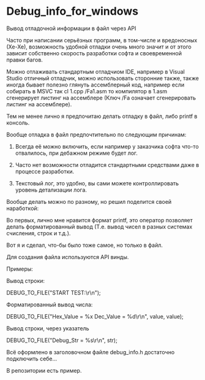 ﻿# Debug_info_for_windows
 Вывод отладочной информации в файл через API


Часто при написании серьёзных программ, в том-числе и вредоносных (Хе-Хе), возможность удобной отладки очень много значит  и от этого зависит собственно скорость разработки софта и своевременной правки багов.

Можно отлаживать стандартным отладчиом IDE, например в Visual Studio отличный отладчик, можно использовать сторонние также,  также иногда бывает полезно глянуть ассемблерный код, например если собирать в MSVC так cl 
1.cpp /Fa1.asm то компилятор в 1.asm сгенерирует листинг на ассемблере (Ключ /Fa означает сгенерировать листинг на ассемблере).

Тем не менее лично я предпочитаю делать отладку  в файл, либо printf в консоль.

Вообще отладка в файл предпочтительно по следующим причинам:

1.	Всегда её можно включить, если например у заказчика софта что-то отвалилось, при дебажном режиме будет лог.

2.	Часто нет возможности отладится стандартными средствами  даже в процессе разработки.

3.	Текстовый лог, это удобно, вы сами можете контроллировать уровень детализации лога.

Вообще делать можно по разному, но решил поделится своей наработкой:

Во первых, лично мне нравится формат  printf,  это оператор позволяет делать форматированный вывод (Т.е. вывод чисел в разных системах счисления, строк и т.д.).

Вот я и сделал, что-бы было тоже самое, но только в файл.

Для создания файла используются API винды.

Примеры:

Вывод строки:

DEBUG_TO_FILE("START TEST:\r\n");

Форматированный вывод числа:

DEBUG_TO_FILE("Hex_Value = %x Dec_Value = %d\r\n", value, value);

Вывод строки, через указатель

DEBUG_TO_FILE("Debug_Str = %s\r\n", str);

Всё оформлено в заголовочном файле debug_info.h достаточно подключить себе…

В репозитории есть пример.